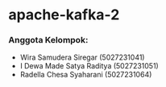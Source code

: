# apache-kafka-2

### Anggota Kelompok: 
  - Wira Samudera Siregar (5027231041)
  - I Dewa Made Satya Raditya (5027231051)
  - Radella Chesa Syaharani (5027231064)
